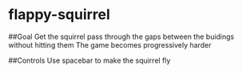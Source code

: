 # flappy-squirrel

##Goal
Get the squirrel pass through the gaps between the buidings without hitting them
The game becomes progressively harder

##Controls
Use spacebar to make the squirrel fly
